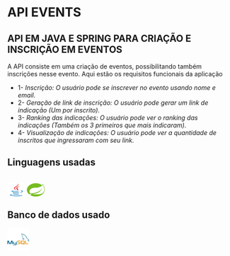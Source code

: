 # API **EVENTS**
## API EM JAVA E SPRING PARA CRIAÇÃO E INSCRIÇÃO EM EVENTOS

A API consiste em uma criação de eventos, possibilitando também inscrições nesse evento. 
Aqui estão os requisitos funcionais da aplicação

 - 1- *Inscrição: O usuário pode se inscrever no evento usando nome e email.*
- 2- *Geração de link de inscrição: O usuário pode gerar um link de indicação (Um por inscrito).*
- 3- *Ranking das indicações: O usuário pode ver o ranking das indicações (Também os 3 primeiros que mais indicaram).*
- 4- *Visualização de indicações: O usuário pode ver a quantidade de inscritos que ingressaram com seu link.*

## Linguagens usadas
<div style="display: inline_block"><br>
<img align="center" alt="Daniel-Java" height="30" width="40" src="https://raw.githubusercontent.com/devicons/devicon/master/icons/java/java-original.svg">
<img align="center" alt="Daniel-Java" height="30" width="40" src=https://raw.githubusercontent.com/devicons/devicon/master/icons/spring/spring-original.svg>

## Banco de dados usado ##
<img align="center" alt="Daniel-mysql" height="50" width="50" src="https://raw.githubusercontent.com/devicons/devicon/master/icons/mysql/mysql-original-wordmark.svg">
